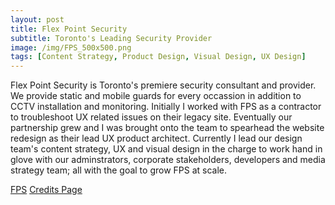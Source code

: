 ```yaml
---
layout: post
title: Flex Point Security
subtitle: Toronto's Leading Security Provider
image: /img/FPS_500x500.png
tags: [Content Strategy, Product Design, Visual Design, UX Design]
---
```


Flex Point Security is Toronto's premiere security consultant and provider. We provide static and mobile guards for every occassion in addition to CCTV installation and monitoring.
Initially I worked with FPS as a contractor to troubleshoot UX related issues on their legacy site. Eventually our partnership grew and I was brought onto the team to spearhead 
the website redesign as their lead UX product architect. Currently I lead our design team's content strategy, UX and visual design
in the charge to work hand in glove with our adminstrators, corporate stakeholders, developers and media strategy team; all with the goal to grow FPS at scale. 

[FPS](https://fpsecurity.ca/)
[Credits Page](https://fpsecurity.ca/credits/)


